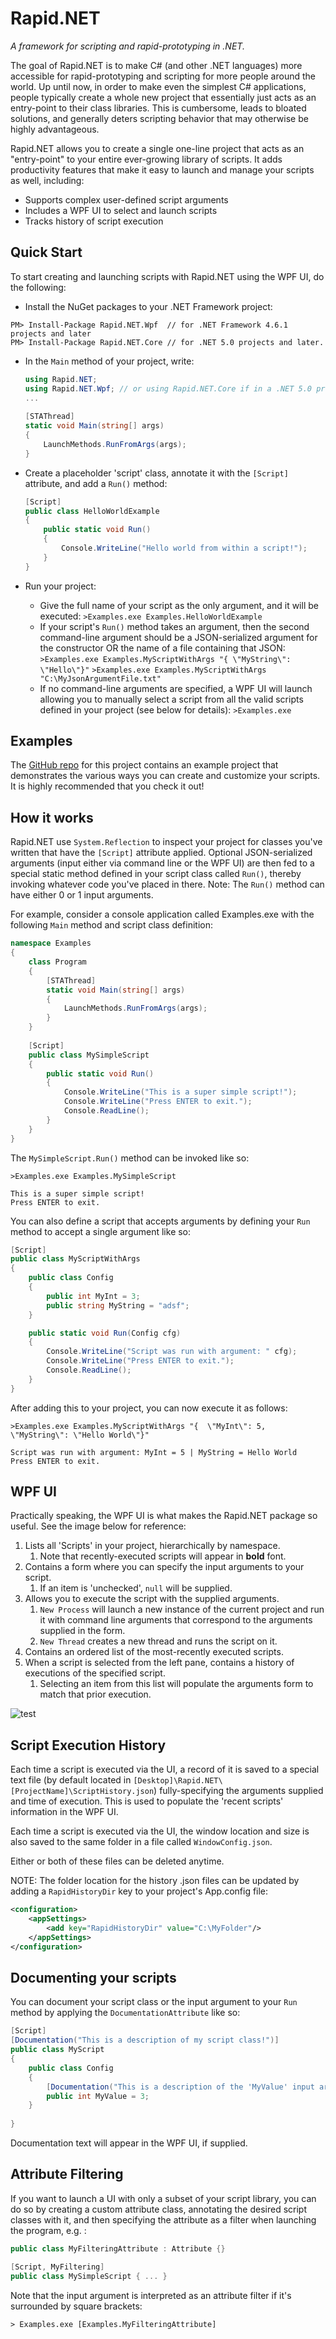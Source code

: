 # Rapid.NET
*A framework for scripting and rapid-prototyping in .NET.*

The goal of Rapid.NET is to make C# (and other .NET languages) more accessible for rapid-prototyping and scripting for more people around the world. Up until now, in order to make even the simplest C# applications, people typically create a whole new project that essentially just acts as an entry-point to their class libraries. This is cumbersome, leads to bloated solutions, and generally deters scripting behavior that may otherwise be highly advantageous.

Rapid.NET allows you to create a single one-line project that acts as an "entry-point" to your entire ever-growing library of scripts. It adds productivity features that make it easy to launch and manage your scripts as well, including:

- Supports complex user-defined script arguments
- Includes a WPF UI to select and launch scripts
- Tracks history of script execution



## Quick Start

To start creating and launching scripts with Rapid.NET using the WPF UI, do the following:

- Install the NuGet packages to your .NET Framework project:


```shell
PM> Install-Package Rapid.NET.Wpf  // for .NET Framework 4.6.1 projects and later
PM> Install-Package Rapid.NET.Core // for .NET 5.0 projects and later.
```



- In the `Main` method of your project, write:

  ```c#
  using Rapid.NET;
  using Rapid.NET.Wpf; // or using Rapid.NET.Core if in a .NET 5.0 project.
  ...
      
  [STAThread]
  static void Main(string[] args) 
  {
      LaunchMethods.RunFromArgs(args);
  }
  ```

- Create a placeholder 'script' class, annotate it with the `[Script]` attribute, and add a `Run()` method:

  ```c#
  [Script]
  public class HelloWorldExample
  {
      public static void Run()
      {
          Console.WriteLine("Hello world from within a script!");
      }
  }
  ```

- Run your project:

  -  Give the full name of your script as the only argument, and it will be executed:
     `>Examples.exe Examples.HelloWorldExample`
  -  If your script's `Run()` method takes an argument, then the second command-line argument should be a JSON-serialized argument for the constructor OR the name of a file containing that JSON:
     `>Examples.exe Examples.MyScriptWithArgs "{ \"MyString\": \"Hello\"}"`
      `>Examples.exe Examples.MyScriptWithArgs "C:\MyJsonArgumentFile.txt"`
  -  If no command-line arguments are specified, a WPF UI will launch allowing you to manually select a script from all the valid scripts defined in your project (see below for details):
     `>Examples.exe`



## Examples

The [GitHub repo](https://github.com/maxsgit1234/Rapid.NET) for this project contains an example project that demonstrates the various ways you can create and customize your scripts. It is highly recommended that you check it out! 



## How it works

Rapid.NET use `System.Reflection` to inspect your project for classes you've written that have the `[Script]` attribute applied. Optional JSON-serialized arguments (input either via command line or the WPF UI) are then fed to a special static method defined in your script class called `Run()`, thereby invoking whatever code you've placed in there. Note: The `Run()` method can have either 0 or 1 input arguments.

For example, consider a console application called Examples.exe with the following `Main` method and script class definition:

```C#
namespace Examples 
{
    class Program 
    {        
        [STAThread]
        static void Main(string[] args) 
        {
            LaunchMethods.RunFromArgs(args);
        }
    }
    
	[Script]
    public class MySimpleScript 
    {
        public static void Run() 
        {
            Console.WriteLine("This is a super simple script!");
            Console.WriteLine("Press ENTER to exit.");
            Console.ReadLine();
        }
    }
}
```

The `MySimpleScript.Run()` method can be invoked like so:

```
>Examples.exe Examples.MySimpleScript

This is a super simple script!
Press ENTER to exit.
```

You can also define a script that accepts arguments by defining your `Run` method to accept a single argument like so:

```c#
[Script]
public class MyScriptWithArgs
{
    public class Config
    {
        public int MyInt = 3;
        public string MyString = "adsf";
    }

    public static void Run(Config cfg)
    {
        Console.WriteLine("Script was run with argument: " cfg);
        Console.WriteLine("Press ENTER to exit.");
        Console.ReadLine();
    }
}
```

After adding this to your project, you can now execute it as follows:

```[C#]
>Examples.exe Examples.MyScriptWithArgs "{  \"MyInt\": 5,  \"MyString\": \"Hello World\"}"

Script was run with argument: MyInt = 5 | MyString = Hello World
Press ENTER to exit.
```



## WPF UI

Practically speaking, the WPF UI is what makes the Rapid.NET package so useful. See the image below for reference:

1. Lists all 'Scripts' in your project, hierarchically by namespace. 
   1. Note that recently-executed scripts will appear in **bold** font.
2. Contains a form where you can specify the input arguments to your script.
   1. If an item is 'unchecked', `null` will be supplied.
3. Allows you to execute the script with the supplied arguments.
   1. `New Process` will launch a new instance of the current project and run it with command line arguments that correspond to the arguments supplied in the form. 
   2. `New Thread` creates a new thread and runs the script on it.
4. Contains an ordered list of the most-recently executed scripts.
5. When a script is selected from the left pane, contains a history of executions of the specified script.
   1. Selecting an item from this list will populate the arguments form to match that prior execution.

![test](Resources/UI_Screenshot.PNG "UI Screenshot")



## Script Execution History

Each time a script is executed via the UI, a record of it is saved to a special text file (by default located in `[Desktop]\Rapid.NET\[ProjectName]\ScriptHistory.json`) fully-specifying the arguments supplied and time of execution. This is used to populate the 'recent scripts' information in the WPF UI.

Each time a script is executed via the UI, the window location and size is also saved to the same folder in a file called `WindowConfig.json`. 

Either or both of these files can be deleted anytime.

NOTE: The folder location for the history .json files can be updated by adding a `RapidHistoryDir` key to your project's App.config file:

```xml
<configuration>
	<appSettings>
    	<add key="RapidHistoryDir" value="C:\MyFolder"/>
	</appSettings>
</configuration>
```



## Documenting your scripts

You can document your script class or the input argument to your `Run` method by applying the `DocumentationAttribute` like so:

```C#
[Script]
[Documentation("This is a description of my script class!")]
public class MyScript 
{  
    public class Config
    {
        [Documentation("This is a description of the 'MyValue' input argument!")]
        public int MyValue = 3;
    }
    
}
```

Documentation text will appear in the WPF UI, if supplied.



## Attribute Filtering

If you want to launch a UI with only a subset of your script library, you can do so by creating a custom attribute class, annotating the desired script classes with it, and then specifying the attribute as a filter when launching the program, e.g. :

```C#
public class MyFilteringAttribute : Attribute {}

[Script, MyFiltering]
public class MySimpleScript { ... }
```

Note that the input argument is interpreted as an attribute filter if it's surrounded by square brackets:

```
> Examples.exe [Examples.MyFilteringAttribute]
```

